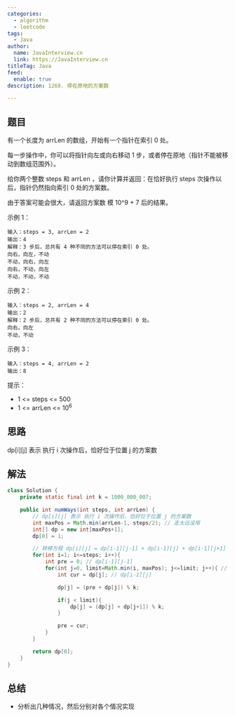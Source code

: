 ```yaml
---
categories:
  - algorithm
  - leetcode
tags:
  - Java
author: 
  name: JavaInterview.cn
  link: https://JavaInterview.cn
titleTag: Java
feed:
  enable: true
description: 1269. 停在原地的方案数 

---
```


## 题目

有一个长度为 arrLen 的数组，开始有一个指针在索引 0 处。

每一步操作中，你可以将指针向左或向右移动 1 步，或者停在原地（指针不能被移动到数组范围外）。

给你两个整数 steps 和 arrLen ，请你计算并返回：在恰好执行 steps 次操作以后，指针仍然指向索引 0 处的方案数。

由于答案可能会很大，请返回方案数 模 10^9 + 7 后的结果。



示例 1：

    输入：steps = 3, arrLen = 2
    输出：4
    解释：3 步后，总共有 4 种不同的方法可以停在索引 0 处。
    向右，向左，不动
    不动，向右，向左
    向右，不动，向左
    不动，不动，不动
示例  2：

    输入：steps = 2, arrLen = 4
    输出：2
    解释：2 步后，总共有 2 种不同的方法可以停在索引 0 处。
    向右，向左
    不动，不动
示例 3：

    输入：steps = 4, arrLen = 2
    输出：8


提示：

* 1 <= steps <= 500
* 1 <= arrLen <= 10<sup>6</sup>

## 思路

dp[i][j] 表示 执行 i 次操作后，恰好位于位置 j 的方案数

## 解法
```java
class Solution {
    private static final int k = 1000_000_007;

    public int numWays(int steps, int arrLen) {
        // dp[i][j] 表示 执行 i 次操作后，恰好位于位置 j 的方案数
        int maxPos = Math.min(arrLen-1, steps/2); // 走太远没用
        int[] dp = new int[maxPos+1];
        dp[0] = 1; 

        // 转移方程 dp[i][j] = dp[i-1][j-1] + dp[i-1][j] + dp[i-1][j+1]       
        for(int i=1; i<=steps; i++){
            int pre = 0; // dp[i-1][j-1]
            for(int j=0, limit=Math.min(i, maxPos); j<=limit; j++){ // 极端情况 一直向右走
                int cur = dp[j]; // dp[i-1][j]

                dp[j] = (pre + dp[j]) % k;

                if(j < limit){
                    dp[j] = (dp[j] + dp[j+1]) % k;
                }

                pre = cur;
            }
        }

        return dp[0];
    }
}

```

## 总结

- 分析出几种情况，然后分别对各个情况实现 
